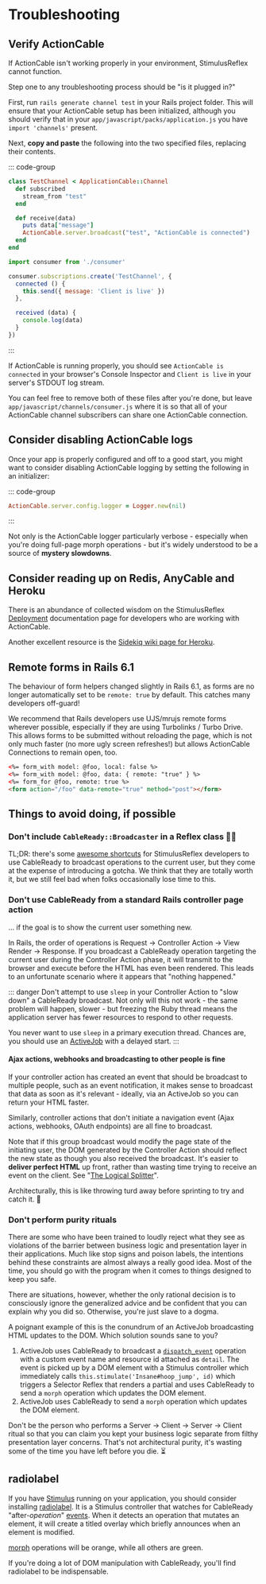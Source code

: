 # Troubleshooting

## Verify ActionCable

If ActionCable isn't working properly in your environment, StimulusReflex cannot function.

Step one to any troubleshooting process should be "is it plugged in?"

First, run `rails generate channel test` in your Rails project folder. This will ensure that your ActionCable setup has been initialized, although you should verify that in your `app/javascript/packs/application.js` you have `import 'channels'` present.

Next, **copy and paste** the following into the two specified files, replacing their contents.

::: code-group
```ruby [app/channels/test_channel.rb]
class TestChannel < ApplicationCable::Channel
  def subscribed
    stream_from "test"
  end

  def receive(data)
    puts data["message"]
    ActionCable.server.broadcast("test", "ActionCable is connected")
  end
end
```

```javascript [app/javascript/channels/test_channel.js]
import consumer from './consumer'

consumer.subscriptions.create('TestChannel', {
  connected () {
    this.send({ message: 'Client is live' })
  },

  received (data) {
    console.log(data)
  }
})
```
:::

If ActionCable is running properly, you should see `ActionCable is connected` in your browser's Console Inspector and `Client is live` in your server's STDOUT log stream.

You can feel free to remove both of these files after you're done, but leave `app/javascript/channels/consumer.js` where it is so that all of your ActionCable channel subscribers can share one ActionCable connection.

## Consider disabling ActionCable logs

Once your app is properly configured and off to a good start, you might want to consider disabling ActionCable logging by setting the following in an initializer:

::: code-group
```ruby [config/initializers/action_cable.rb]
ActionCable.server.config.logger = Logger.new(nil)
```
:::

Not only is the ActionCable logger particularly verbose - especially when you're doing full-page morph operations - but it's widely understood to be a source of **mystery slowdowns**.

## Consider reading up on Redis, AnyCable and Heroku

There is an abundance of collected wisdom on the StimulusReflex [Deployment](https://docs.stimulusreflex.com/appendices/deployment) documentation page for developers who are working with ActionCable.

Another excellent resource is the [Sidekiq wiki page for Heroku](https://github.com/mperham/sidekiq/wiki/Heroku).

## Remote forms in Rails 6.1

The behaviour of form helpers changed slightly in Rails 6.1, as forms are no longer automatically set to be `remote: true` by default. This catches many developers off-guard!

We recommend that Rails developers use UJS/mrujs remote forms wherever possible, especially if they are using Turbolinks / Turbo Drive. This allows forms to be submitted without reloading the page, which is not only much faster (no more ugly screen refreshes!) but allows ActionCable Connections to remain open, too.

```html
<%= form_with model: @foo, local: false %>
<%= form_with model: @foo, data: { remote: "true" } %>
<%= form_for @foo, remote: true %>
<form action="/foo" data-remote="true" method="post"></form>
```

## Things to avoid doing, if possible

### Don't include `CableReady::Broadcaster` in a Reflex class 🙅‍♂️

TL;DR: there's some [awesome shortcuts](https://docs.stimulusreflex.com/guide/cableready#using-cableready-inside-a-reflex-action) for StimulusReflex developers to use CableReady to broadcast operations to the current user, but they come at the expense of introducing a gotcha. We think that they are totally worth it, but we still feel bad when folks occasionally lose time to this.

### Don't use CableReady from a standard Rails controller page action

... if the goal is to show the current user something new.

In Rails, the order of operations is Request -&gt; Controller Action -&gt; View Render -&gt; Response. If you broadcast a CableReady operation targeting the current user during the Controller Action phase, it will transmit to the browser and execute before the HTML has even been rendered. This leads to an unfortunate scenario where it appears that "nothing happened."

::: danger
Don't attempt to use `sleep` in your Controller Action to "slow down" a CableReady broadcast. Not only will this not work - the same problem will happen, slower - but freezing the Ruby thread means the application server has fewer resources to respond to other requests.

You never want to use `sleep` in a primary execution thread. Chances are, you should use an [ActiveJob](https://guides.rubyonrails.org/active_job_basics.html) with a delayed start.
:::

#### Ajax actions, webhooks and broadcasting to other people is fine

If your controller action has created an event that should be broadcast to multiple people, such as an event notification, it makes sense to broadcast that data as soon as it's relevant - ideally, via an ActiveJob so you can return your HTML faster.

Similarly, controller actions that don't initiate a navigation event (Ajax actions, webhooks, OAuth endpoints) are all fine to broadcast.

Note that if this group broadcast would modify the page state of the initiating user, the DOM generated by the Controller Action should reflect the new state as though you also received the broadcast. It's easier to **deliver perfect HTML** up front, rather than wasting time trying to receive an event on the client. See "[The Logical Splitter](/guide/leveraging-stimulus#example-3-the-logical-splitter)".

Architecturally, this is like throwing turd away before sprinting to try and catch it. 💩

### Don't perform purity rituals

There are some who have been trained to loudly reject what they see as violations of the barrier between business logic and presentation layer in their applications. Much like stop signs and poison labels, the intentions behind these constraints are almost always a really good idea. Most of the time, you should go with the program when it comes to things designed to keep you safe.

There are situations, however, whether the only rational decision is to consciously ignore the generalized advice and be confident that you can explain why you did so. Otherwise, you're just slave to a dogma.

A poignant example of this is the conundrum of an ActiveJob broadcasting HTML updates to the DOM. Which solution sounds sane to you?

1. ActiveJob uses CableReady to broadcast a [`dispatch_event`](/reference/operations/event-dispatch#dispatch_event) operation with a custom event name and resource id attached as `detail`. The event is picked up by a DOM element with a Stimulus controller which immediately calls `this.stimulate('Insane#hoop_jump', id)` which triggers a Selector Reflex that renders a partial and uses CableReady to send a `morph` operation which updates the DOM element.
2. ActiveJob uses CableReady to send a `morph` operation which updates the DOM element.

Don't be the person who performs a Server -&gt; Client -&gt; Server -&gt; Client ritual so that you can claim you kept your business logic separate from filthy presentation layer concerns. That's not architectural purity, it's wasting some of the time you have left before you die. ⏳

## radiolabel

If you have [Stimulus](/guide/leveraging-stimulus#installing-stimulus) running on your application, you should consider installing [radiolabel](https://github.com/leastbad/radiolabel). It is a Stimulus controller that watches for CableReady "after-_operation_" [events](/guide/working-with-cableready#listening-for-events). When it detects an operation that mutates an element, it will create a titled overlay which briefly announces when an element is modified.

[morph](/reference/operations/dom-mutations#morph) operations will be orange, while all others are green.

If you're doing a lot of DOM manipulation with CableReady, you'll find radiolabel to be indispensable.
